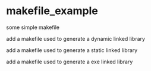 # makefile_example
some simple makefile

add a makefile used to generate a dynamic linked library

add a makefile used to generate a static linked library

add a makefile used to generate a exe linked library
